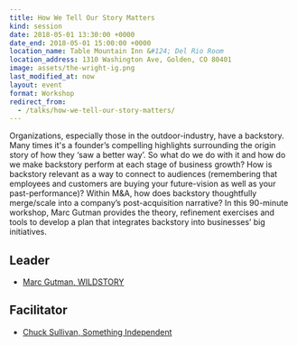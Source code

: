 ```yaml
---
title: How We Tell Our Story Matters
kind: session
date: 2018-05-01 13:30:00 +0000
date_end: 2018-05-01 15:00:00 +0000
location_name: Table Mountain Inn &#124; Del Rio Room
location_address: 1310 Washington Ave, Golden, CO 80401
image: assets/the-wright-ig.png
last_modified_at: now
layout: event
format: Workshop
redirect_from:
  - /talks/how-we-tell-our-story-matters/
---
```


Organizations, especially those in the outdoor-industry, have a backstory. Many times it's a founder’s compelling highlights surrounding the origin story of how they ‘saw a better way’. So what do we do with it and how do we make backstory perform at each stage of business growth? How is backstory relevant as a way to connect to audiences (remembering that employees and customers are buying your future-vision as well as your past-performance)? Within M&A, how does backstory thoughtfully merge/scale into a company’s post-acquisition narrative? In this 90-minute workshop, Marc Gutman provides the theory, refinement exercises and tools to develop a plan that integrates backstory into businesses’ big initiatives.

## Leader

* [Marc Gutman, WILDSTORY](https://wildstory.com/)

## Facilitator

* [Chuck Sullivan, Something Independent](http://www.somethingindependent.com/)
